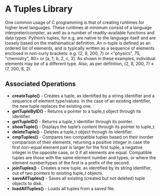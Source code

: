 # A Tuples Library

One common usage of C programming is that of creating runtimes for higher level languages. These runtimes at minimum consist of a language interpreter/compiler, as well as a number of readily-available functions and data types. Python’s tuples, for e.g, are native to the language itself and are loosely based on the mathematical definition. An n-tuple is defined as an ordered list of elements, and is typically written as a sequence of elements enclosed in non-curly brackets: e.g. (2, 8, 200, 7) or <"physics", 75, "chemistry", 80> or [a, 1, b, 2, c, 3]. As shown in these examples, individual elements may be of a different type. Also, as per definition, (2, 8, 200, 7) ≠ (7,
200, 8, 2).

## Associated Operations

- **createTuple()** - Creates a tuple, as identified by a string identifier and a sequence of element type/values. In the case of an existing identifier, the new tuple replaces the existing one.
- **getTupleByID()** - Returns a pointer to a tuple_t object through its identifier.
- **getTupleID()** - Returns a tuple_t identifier through its pointer.
- **showTuple()** - Displays the tuple’s content through its pointer to tuple_t.
- **deleteTuple()** - Deletes a tuple_t object through its identifier.
- **cmpTuples()** - Compares two compatible tuples based on their inorder comparison of their elements, returning a positive integer in case the first non-equal element pair is larger for the first tuple, a negative integer in the opposite case, or 0 if all elements are equal. Compatible tuples are those with the same element number and types, or where the element number/types of the first is a prefix of the second.
- **joinTuples()** - Creates a new tuple, as identified by its string identifier, out of two pointers to existing tuple_t objects.
- **saveAllTuples()** - Saves all existing (created but not deleted) tuple objects to disk.
- **loadAllTuples()** - Loads all tuples from a saved file.
